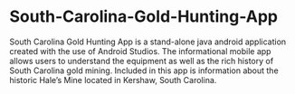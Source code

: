 # South-Carolina-Gold-Hunting-App
South Carolina Gold Hunting App is a stand-alone java android application created with the use of Android Studios. 
The informational mobile app allows users to understand the equipment as well as the rich history of South Carolina gold mining. 
Included in this app is information about the historic Hale’s Mine located in Kershaw, South Carolina. 
